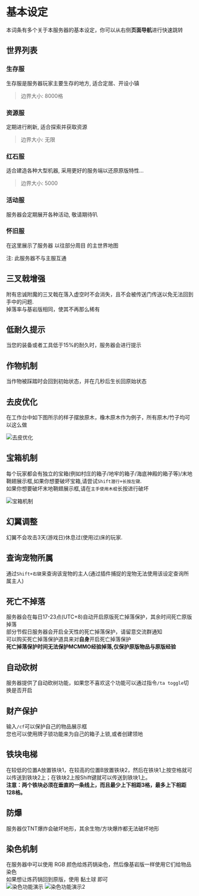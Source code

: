 # 基本设定

本词条有多个关于本服务器的基本设定，你可以从右侧**页面导航**进行快速跳转

## 世界列表

### 生存服

生存服是服务器玩家主要生存的地方, 适合定居、开设小镇

> 边界大小: 8000格

### 资源服

定期进行刷新, 适合探索并获取资源

> 边界大小: 无限

### 红石服

适合建造各种大型机器, 采用更好的服务端以还原原版特性...

> 边界大小: 5000

### 活动服

服务器会定期展开各种活动, 敬请期待叭

### 怀旧服

在这里展示了服务器 以往部分周目 的主世界地图  

注: 此服务器不与主服互通

## 三叉戟增强

附有忠诚附魔的三叉戟在落入虚空时不会消失，且不会被传送门传送以免无法回到手中的问题.  
掉落率与基岩版相同，使其不再那么稀有

## 低耐久提示

当您的装备或者工具低于15%的耐久时，服务器会进行提示

## 作物机制

当作物被踩踏时会回到初始状态，并在几秒后生长回原始状态

## 去皮优化

在工作台中如下图所示的样子摆放原木，橡木原木作为例子，所有原木/竹子均可以这么做

![去皮优化](/images/去皮优化.png)

## 宝箱机制

每个玩家都会有独立的宝箱(例如村庄的箱子/地牢的箱子/海底神殿的箱子等)/末地鞘翅展示框,如果你想要破坏宝箱,请尝试`Shift潜行+长按左键`.  
如果你想要破坏末地鞘翅展示框,请在`主手使用木棍`长按进行破坏

![宝箱机制](/images/宝箱机制.png)

## 幻翼调整

幻翼不会攻击3天(游戏日)休息过(使用过)床的玩家.

## 查询宠物所属

通过`Shift+右键`来查询该宠物的主人(通过插件捕捉的宠物无法使用该设定查询所属主人)

## 死亡不掉落

服务器会在每日17-23点(UTC+8)自动开启原版死亡掉落保护，其余时间死亡原版掉落  
部分节假日服务器会开启全天性的死亡掉落保护，请留意交流群通知  
可以购买死亡掉落保护道具来对**自身**开启死亡掉落保护  
**死亡掉落保护时间无法保护MCMMO经验掉落,仅保护原版物品与原版经验**

## 自动砍树

服务器提供了自动砍树功能，如果您不喜欢这个功能可以通过指令`/ta toggle`切换是否开启

## 财产保护

输入`/cf`可以保护自己的物品展示框  
您也可以使用牌子锁功能来为自己的箱子上锁,或者创建领地

## 铁块电梯

在较低的位置A放置铁块1，在较高的位置B放置铁块2，然后在铁块1上按空格就可以传送到铁块2上；在铁块2上按Shift键就可以传送到铁块1上。  
**注意：两个铁块必须在垂直的一条线上，而且最少上下相距3格，最多上下相距128格。**

## 防爆

服务器仅TNT爆炸会破坏地形，其余生物/方块爆炸都无法破坏地形

## 染色机制

在服务器中可以使用 RGB 颜色给炼药锅染色，然后像基岩版一样使用它们给物品染色  
如果想让炼药锅回到原版，使用 黏土球 即可  
![染色功能演示](/images/染色功能演示.gif)
![染色功能演示2](/images/染色功能演示2.gif)